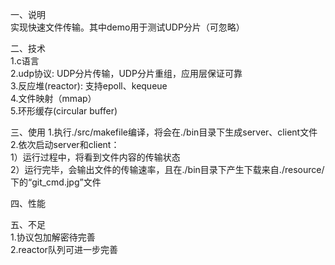 一、说明  
    实现快速文件传输。其中demo用于测试UDP分片（可忽略）

二、技术  
    1.c语言  
    2.udp协议: UDP分片传输，UDP分片重组，应用层保证可靠  
    3.反应堆(reactor): 支持epoll、kequeue  
    4.文件映射（mmap）  
    5.环形缓存(circular buffer)  

三、使用
    1.执行./src/makefile编译，将会在./bin目录下生成server、client文件  
    2.依次启动server和client：  
        1）运行过程中，将看到文件内容的传输状态  
        2）运行完毕，会输出文件的传输速率，且在./bin目录下产生下载来自./resource/下的“git_cmd.jpg”文件  

四、性能

五、不足  
    1.协议包加解密待完善  
    2.reactor队列可进一步完善  